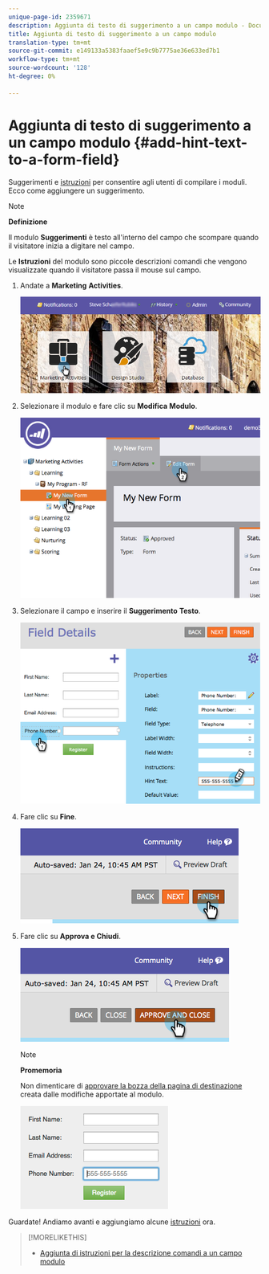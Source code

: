 ```yaml
---
unique-page-id: 2359671
description: Aggiunta di testo di suggerimento a un campo modulo - Documenti Marketo - Documentazione prodotto
title: Aggiunta di testo di suggerimento a un campo modulo
translation-type: tm+mt
source-git-commit: e149133a5383faaef5e9c9b7775ae36e633ed7b1
workflow-type: tm+mt
source-wordcount: '128'
ht-degree: 0%

---
```



# Aggiunta di testo di suggerimento a un campo modulo {#add-hint-text-to-a-form-field}

Suggerimenti e [istruzioni](add-tooltip-instructions-to-a-form-field.md) per consentire agli utenti di compilare i moduli. Ecco come aggiungere un suggerimento.

>[!NOTE]
>
>**Definizione**
>
>Il modulo **Suggerimenti** è testo all&#39;interno del campo che scompare quando il visitatore inizia a digitare nel campo.
>
>Le **Istruzioni** del modulo sono piccole descrizioni comandi che vengono visualizzate quando il visitatore passa il mouse sul campo.

1. Andate a **Marketing** **Activities**.

   ![](assets/login-marketing-activities-5.png)

1. Selezionare il modulo e fare clic su **Modifica** **Modulo**.

   ![](assets/image2014-9-15-13-3a54-3a6.png)

1. Selezionare il campo e inserire il **Suggerimento** **Testo**.

   ![](assets/image2014-9-15-13-3a53-3a58.png)

1. Fare clic su **Fine**.

   ![](assets/image2014-9-15-13-3a53-3a36.png)

1. Fare clic su **Approva e Chiudi**.

   ![](assets/image2014-9-15-13-3a53-3a29.png)

   >[!NOTE]
   >
   >**Promemoria**
   >
   >
   >Non dimenticare di [approvare la bozza della pagina di destinazione](../../../../product-docs/demand-generation/landing-pages/understanding-landing-pages/approve-unapprove-or-delete-a-landing-page.md) creata dalle modifiche apportate al modulo.

   ![](assets/image2014-9-15-13-3a53-3a23.png)

Guardate! Andiamo avanti e aggiungiamo alcune [istruzioni](add-tooltip-instructions-to-a-form-field.md) ora.

>[!MORELIKETHIS]
>
>* [Aggiunta di istruzioni per la descrizione comandi a un campo modulo](add-tooltip-instructions-to-a-form-field.md)

>



